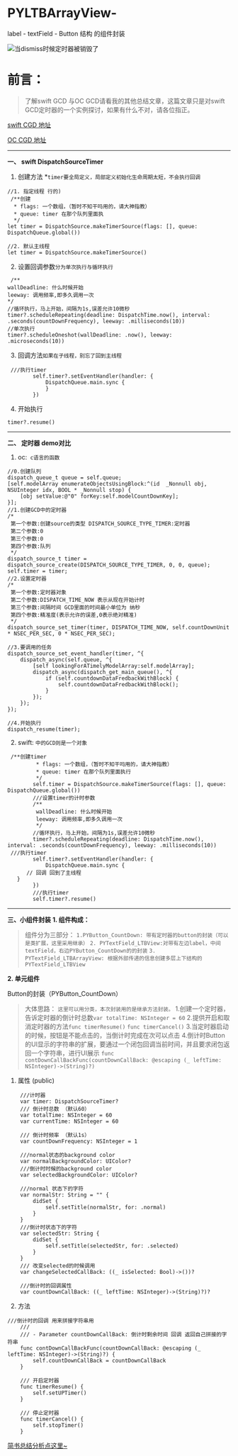 # PYLTBArrayView-
label - textField - Button 结构 的组件封装


![当dismiss时候定时器被销毁了](http://upload-images.jianshu.io/upload_images/4185621-454161d42f95b197.gif?imageMogr2/auto-orient/strip)

# 前言：
> 了解swift GCD 与OC GCD请看我的其他总结文章，这篇文章只是对swift GCD定时器的一个实例探讨，如果有什么不对，请各位指正。

[swift CGD 地址](http://www.jianshu.com/p/fc04be41c698)

[OC CGD 地址](http://www.jianshu.com/p/fc04be41c698)

--- 
**一、 swift  DispatchSourceTimer**
1. 创建方法
*`timer要全局定义，局部定义初始化生命周期太短，不会执行回调`
```
//1. 指定线程 行的)
 /**创建
  * flags: 一个数组，（暂时不知干吗用的，请大神指教）
  * queue: timer 在那个队列里面执
  */
let timer = DispatchSource.makeTimerSource(flags: [], queue: DispatchQueue.global())

//2. 默认主线程
let timer = DispatchSource.makeTimerSource()
```
2. 设置回调参数`分为单次执行与循环执行`
````
 /**
wallDeadline: 什么时候开始
leeway: 调用频率,即多久调用一次
*/
//循环执行，马上开始，间隔为1s,误差允许10微秒
timer?.scheduleRepeating(deadline: DispatchTime.now(), interval: .seconds(countDownFrequency), leeway: .milliseconds(10))
//单次执行
timer?.scheduleOneshot(wallDeadline: .now(), leeway: .microseconds(10))
````
3. 回调方法`如果在子线程，别忘了回到主线程`
```
 ///执行timer
        self.timer?.setEventHandler(handler: {
            DispatchQueue.main.sync {
            }
        })
```
4. 开始执行
```
timer?.resume()
```







---
**二、 定时器 demo对比**
1. oc:` c语言的函数`
```
//0.创建队列
dispatch_queue_t queue = self.queue;
[self.modelArray enumerateObjectsUsingBlock:^(id  _Nonnull obj, NSUInteger idx, BOOL * _Nonnull stop) {
    [obj setValue:@"0" forKey:self.modelCountDownKey];
}];
//1.创建GCD中的定时器
/*
 第一个参数:创建source的类型 DISPATCH_SOURCE_TYPE_TIMER:定时器
 第二个参数:0
 第三个参数:0
 第四个参数:队列
 */
dispatch_source_t timer = dispatch_source_create(DISPATCH_SOURCE_TYPE_TIMER, 0, 0, queue);
self.timer = timer;
//2.设置定时器
/*
 第一个参数:定时器对象
 第二个参数:DISPATCH_TIME_NOW 表示从现在开始计时
 第三个参数:间隔时间 GCD里面的时间最小单位为 纳秒
 第四个参数:精准度(表示允许的误差,0表示绝对精准)
 */
dispatch_source_set_timer(timer, DISPATCH_TIME_NOW, self.countDownUnit * NSEC_PER_SEC, 0 * NSEC_PER_SEC);

//3.要调用的任务
dispatch_source_set_event_handler(timer, ^{
    dispatch_async(self.queue, ^{
        [self lookingForATimelyModelArray:self.modelArray];
        dispatch_async(dispatch_get_main_queue(), ^{
            if (self.countdownDataFredbackWithBlock) {
                self.countdownDataFredbackWithBlock();
            }
        });
    });
});

//4.开始执行
dispatch_resume(timer);
```




2. swift: `中的GCD则是一个对象`
```
 /**创建timer
         * flags: 一个数组，（暂时不知干吗用的，请大神指教）
         * queue: timer 在那个队列里面执行
         */
        self.timer = DispatchSource.makeTimerSource(flags: [], queue: DispatchQueue.global())
        ///设置timer的计时参数
        /**
         wallDeadline: 什么时候开始
         leeway: 调用频率,即多久调用一次
         */
        //循环执行，马上开始，间隔为1s,误差允许10微秒
        timer?.scheduleRepeating(deadline: DispatchTime.now(), interval: .seconds(countDownFrequency), leeway: .milliseconds(10))
 ///执行timer
        self.timer?.setEventHandler(handler: {
            DispatchQueue.main.sync {
      // 回调 回到了主线程
   }
        })
        ///执行timer
        self.timer?.resume()
```





---
**三、小组件封装**
**1. 组件构成：**
> 组件分为三部分：
>`1.PYButton_CountDown: 带有定时器的button的封装（可以是类扩展，这里采用继承）`
`2. PYTextField_LTBView:对带有左边label，中间textField，右边PYButton_CountDown的的封装`
`3. PYTextField_LTBArrayView: 根据外部传递的信息创建多层上下结构的PYTextField_LTBView`


**2. 单元组件**

 Button的封装（PYButton_CountDown）
>大体思路：
`这里可以用分类，本次封装用的是继承方法封装。`
 1.创建一个定时器，告诉定时器的倒计时总数`var totalTime: NSInteger = 60`
2.提供开启和取消定时器的方法`func timerResume()` `func timerCancel()`
3.当定时器启动的时候，按钮是不能点击的，当倒计时完成在次可以点击
4.倒计时Button的UI显示的字符串的扩展，要通过一个闭包回调当前时间，并且要求闭包返回一个字符串，进行UI展示
`func contDownCallBackFunc(countDownCallBack: @escaping (_ leftTime: NSInteger)->(String)?)`

1. 属性 (public)
```
    ///计时器
    var timer: DispatchSourceTimer?
    /// 倒计时总数 （默认60）
    var totalTime: NSInteger = 60
    var currentTime: NSInteger = 60
    
    /// 倒计时频率 （默认1s）
    var countDownFrequency: NSInteger = 1
    
    ///normal状态的background color
    var normalBackgroundColor: UIColor?
    ///倒计时时候的background color
    var selectedBackgroundColor: UIColor?
 
    ///normal 状态下的字符
    var normalStr: String = "" {
        didSet {
            self.setTitle(normalStr, for: .normal)
        }
    }
    ///倒计时状态下的字符
    var selectedStr: String {
        didSet {
            self.setTitle(selectedStr, for: .selected)
        }
    }
    /// 改变selected的时候调用
    var changeSelectedCallBack: ((_ isSelected: Bool)->())?
 
    ///倒计时的回调属性
    var countDownCallBack: ((_ leftTime: NSInteger)->(String)?)?
```

2. 方法
```
///倒计时的回调 用来拼接字符串用
    ///
    /// - Parameter countDownCallBack: 倒计时剩余时间 回调 返回自己拼接的字符串
    func contDownCallBackFunc(countDownCallBack: @escaping (_ leftTime: NSInteger)->(String)?) {
        self.countDownCallBack = countDownCallBack
    }

    /// 开启定时器
    func timerResume() {
        self.setUPTimer()
    }
    
    /// 停止定时器
    func timerCancel() {
        self.stopTimer()
    }
```
[简书总结分析点这里~](http://www.jianshu.com/p/fc04be41c698)
